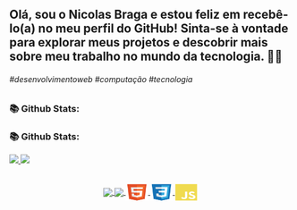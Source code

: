 <h2> Olá, sou o Nicolas Braga e estou feliz em recebê-lo(a) no meu perfil do GitHub! Sinta-se à vontade para explorar meus projetos e descobrir mais sobre meu trabalho no mundo da tecnologia. 👋🏻 </h2>  
<h4></h4>   
           
<h6> #desenvolvimentoweb #computação #tecnologia </h6>
   
<h3> 📚 Github Stats: <br></h3>
  
<h3> 📚 Github Stats: <br></h3>
  
<div>
  <a href="[https://github.com/nicolasBraga01](https://github.com/nicolasBraga01)"> 
  <img height="170em" src="https://github-readme-stats.vercel.app/api?username=nicolasBraga01&show_icons=true&theme=tokyonight&include_all_commits=true&count_private=true"/>
  <img height="150em" src="https://github-readme-stats.vercel.app/api/top-langs/?username=nicolasBraga01&layout=compact&langs_count=16&theme=tokyonight"/>
</div>

<br>

<br>
  
<div align="center" style="display: inline_block">
   <img align="center" src="https://cdn.jsdelivr.net/gh/devicons/devicon/icons/vscode/vscode-original.svg" width="30px">
  <img align="center" src="https://cdn.jsdelivr.net/gh/devicons/devicon/icons/bootstrap/bootstrap-original.svg" width="30px">
  <img align="center" alt="Ally-HTML" height="30" width="40" src="https://raw.githubusercontent.com/devicons/devicon/master/icons/html5/html5-original.svg">
  <img align="center" alt="Ally-CSS" height="30" width="40" src="https://raw.githubusercontent.com/devicons/devicon/master/icons/css3/css3-original.svg">
  <img align="center" alt="Ally-Js" height="30" width="40" src="https://raw.githubusercontent.com/devicons/devicon/master/icons/javascript/javascript-plain.svg">
</div>
   <br>
